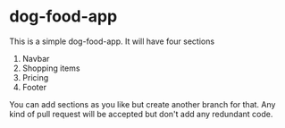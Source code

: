 # dog-food-app
This is a simple dog-food-app. It will have four sections
  1. Navbar
  2. Shopping items
  3. Pricing
  4. Footer
  
  You can add sections as you like but create another branch for that. Any kind of pull request will be accepted but don't add any redundant code. 


